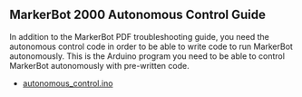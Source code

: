 ## MarkerBot 2000 Autonomous Control Guide

In addition to the MarkerBot PDF troubleshooting guide, you need the autonomous control code in order to be able to write code to run MarkerBot autonomously. This is the Arduino program you need to be able to control MarkerBot autonomously with pre-written code.

- <a href="/downloads/autonomous_control.ino" download>autonomous_control.ino</a>
